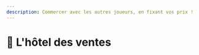 ```yaml
---
description: Commercer avec les autres joueurs, en fixant vos prix !
---
```


# 💱 L'hôtel des ventes


